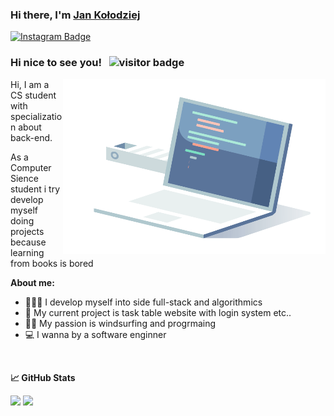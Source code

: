 ### Hi there, I'm <a href="https://github.com/JanKolo04" target="_blank">Jan Kołodziej</a>

[![Instagram Badge](https://img.shields.io/badge/-Instagram-e4405f?style=flat-square&logo=Instagram&logoColor=white)](https://www.instagram.com/jano_freshmann/)

### Hi nice to see you! &nbsp; ![visitor badge](https://komarev.com/ghpvc/?username=JanKolo04&color=blue)


<img align="right" alt="GIF" src="code_gif.gif" width="420" height="280"/>



Hi, I am a CS student with specialization about back-end.

As a Computer Sience student i try develop myself doing projects because learning from books is bored

**About me:**
- 👨🏻‍💻 I develop myself into side full-stack and algorithmics
- 🚀 My current project is task table website with login system etc..
- 🏄‍♂️ My passion is windsurfing and progrmaing 
- 💻 I wanna by a software enginner

<br>


**&#x1f4c8; GitHub Stats**

<p>
  <img height="180px" src="https://github-readme-stats.vercel.app/api?username=JanKolo04&show_icons=true&hide_border=true&&count_private=true&include_all_commits=true"/>
  
  <img height="180px" src="https://github-readme-stats.vercel.app/api/top-langs/?username=JanKolo04&exclude_repo=KNN-Image-Classification&show_icons=true&hide_border=true&layout=compact&langs_count=8"/>
</p>
